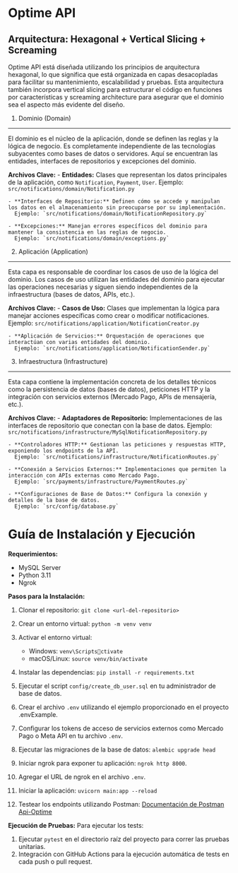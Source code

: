 
Optime API
==========

Arquitectura: Hexagonal + Vertical Slicing + Screaming
------------------------------------------------------

Optime API está diseñada utilizando los principios de arquitectura hexagonal, lo que significa que está organizada en capas desacopladas para facilitar su mantenimiento, escalabilidad y pruebas. Esta arquitectura también incorpora vertical slicing para estructurar el código en funciones por características y screaming architecture para asegurar que el dominio sea el aspecto más evidente del diseño.

1. Dominio (Domain)
-------------------

El dominio es el núcleo de la aplicación, donde se definen las reglas y la lógica de negocio. Es completamente independiente de las tecnologías subyacentes como bases de datos o servidores. Aquí se encuentran las entidades, interfaces de repositorios y excepciones del dominio.

**Archivos Clave:**
    - **Entidades:** Clases que representan los datos principales de la aplicación, como `Notification`, `Payment`, `User`.
      Ejemplo: `src/notifications/domain/Notification.py`
      
    - **Interfaces de Repositorio:** Definen cómo se accede y manipulan los datos en el almacenamiento sin preocuparse por su implementación.
      Ejemplo: `src/notifications/domain/NotificationRepository.py`
      
    - **Excepciones:** Manejan errores específicos del dominio para mantener la consistencia en las reglas de negocio.
      Ejemplo: `src/notifications/domain/exceptions.py`


2. Aplicación (Application)
---------------------------

Esta capa es responsable de coordinar los casos de uso de la lógica del dominio. Los casos de uso utilizan las entidades del dominio para ejecutar las operaciones necesarias y siguen siendo independientes de la infraestructura (bases de datos, APIs, etc.).

**Archivos Clave:**
    - **Casos de Uso:** Clases que implementan la lógica para manejar acciones específicas como crear o modificar notificaciones.
      Ejemplo: `src/notifications/application/NotificationCreator.py`
      
    - **Aplicación de Servicios:** Orquestación de operaciones que interactúan con varias entidades del dominio.
      Ejemplo: `src/notifications/application/NotificationSender.py`


3. Infraestructura (Infrastructure)
-----------------------------------

Esta capa contiene la implementación concreta de los detalles técnicos como la persistencia de datos (bases de datos), peticiones HTTP y la integración con servicios externos (Mercado Pago, APIs de mensajería, etc.).

**Archivos Clave:**
    - **Adaptadores de Repositorio:** Implementaciones de las interfaces de repositorio que conectan con la base de datos.
      Ejemplo: `src/notifications/infrastructure/MySqlNotificationRepository.py`
      
    - **Controladores HTTP:** Gestionan las peticiones y respuestas HTTP, exponiendo los endpoints de la API.
      Ejemplo: `src/notifications/infrastructure/NotificationRoutes.py`
      
    - **Conexión a Servicios Externos:** Implementaciones que permiten la interacción con APIs externas como Mercado Pago.
      Ejemplo: `src/payments/infrastructure/PaymentRoutes.py`
      
    - **Configuraciones de Base de Datos:** Configura la conexión y detalles de la base de datos.
      Ejemplo: `src/config/database.py`


Guía de Instalación y Ejecución
===============================

**Requerimientos:**
  - MySQL Server
  - Python 3.11
  - Ngrok

**Pasos para la Instalación:**
  1. Clonar el repositorio: `git clone <url-del-repositorio>`
  2. Crear un entorno virtual: `python -m venv venv`
  3. Activar el entorno virtual:
      - Windows: `venv\Scriptsctivate`
      - macOS/Linux: `source venv/bin/activate`
  4. Instalar las dependencias: `pip install -r requirements.txt`
  5. Ejecutar el script `config/create_db_user.sql` en tu administrador de base de datos.
  6. Crear el archivo `.env` utilizando el ejemplo proporcionado en el proyecto .envExample.
  7. Configurar los tokens de acceso de servicios externos como Mercado Pago o Meta API en tu archivo `.env`.
  8. Ejecutar las migraciones de la base de datos: `alembic upgrade head`
  9. Iniciar ngrok para exponer tu aplicación: `ngrok http 8000`.
  10. Agregar el URL  de ngrok en el archivo `.env`.
  11. Iniciar la aplicación: `uvicorn main:app --reload`
  
  12. Testear los endpoints utilizando Postman: [Documentación de Postman Api-Optime](https://documenter.getpostman.com/view/30415321/2sAXxLBZW6#79b970a8-df6b-486c-936c-eb714da4815cT)

**Ejecución de Pruebas:**
Para ejecutar los tests:
  1. Ejecutar `pytest` en el directorio raíz del proyecto para correr las pruebas unitarias.
  2. Integración con GitHub Actions para la ejecución automática de tests en cada push o pull request.


